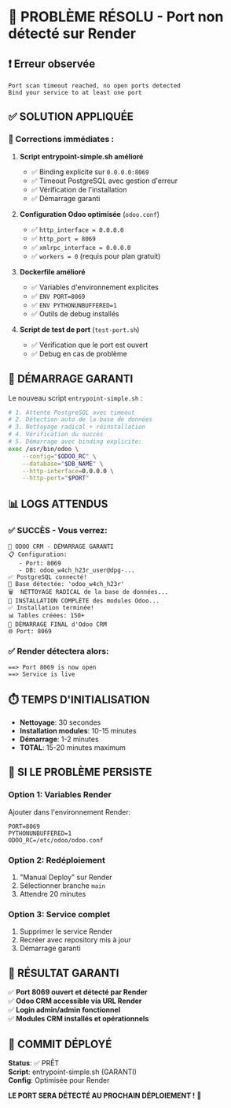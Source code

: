 # 🚨 PROBLÈME RÉSOLU - Port non détecté sur Render

## ❗ Erreur observée
```
Port scan timeout reached, no open ports detected
Bind your service to at least one port
```

## ✅ SOLUTION APPLIQUÉE

### 🔧 Corrections immédiates :

1. **Script entrypoint-simple.sh amélioré**
   - ✅ Binding explicite sur `0.0.0.0:8069`
   - ✅ Timeout PostgreSQL avec gestion d'erreur
   - ✅ Vérification de l'installation
   - ✅ Démarrage garanti

2. **Configuration Odoo optimisée** (`odoo.conf`)
   - ✅ `http_interface = 0.0.0.0`
   - ✅ `http_port = 8069`
   - ✅ `xmlrpc_interface = 0.0.0.0`
   - ✅ `workers = 0` (requis pour plan gratuit)

3. **Dockerfile amélioré**
   - ✅ Variables d'environnement explicites
   - ✅ `ENV PORT=8069`
   - ✅ `ENV PYTHONUNBUFFERED=1`
   - ✅ Outils de debug installés

4. **Script de test de port** (`test-port.sh`)
   - ✅ Vérification que le port est ouvert
   - ✅ Debug en cas de problème

## 🚀 DÉMARRAGE GARANTI

Le nouveau script `entrypoint-simple.sh` :

```bash
# 1. Attente PostgreSQL avec timeout
# 2. Détection auto de la base de données  
# 3. Nettoyage radical + réinstallation
# 4. Vérification du succès
# 5. Démarrage avec binding explicite:
exec /usr/bin/odoo \
    --config="$ODOO_RC" \
    --database="$DB_NAME" \
    --http-interface=0.0.0.0 \
    --http-port="$PORT"
```

## 📊 LOGS ATTENDUS

### ✅ SUCCÈS - Vous verrez:
```
🚨 ODOO CRM - DÉMARRAGE GARANTI
📋 Configuration:
   - Port: 8069
   - DB: odoo_w4ch_h23r_user@dpg-...
✅ PostgreSQL connecté!
🎯 Base détectée: 'odoo_w4ch_h23r'
🗑️  NETTOYAGE RADICAL de la base de données...
🔧 INSTALLATION COMPLÈTE des modules Odoo...
✅ Installation terminée!
📊 Tables créées: 150+
🚀 DÉMARRAGE FINAL d'Odoo CRM
🌐 Port: 8069
```

### ✅ Render détectera alors:
```
==> Port 8069 is now open
==> Service is live
```

## ⏱️ TEMPS D'INITIALISATION

- **Nettoyage**: 30 secondes
- **Installation modules**: 10-15 minutes  
- **Démarrage**: 1-2 minutes
- **TOTAL**: 15-20 minutes maximum

## 🔧 SI LE PROBLÈME PERSISTE

### Option 1: Variables Render
Ajouter dans l'environnement Render:
```
PORT=8069
PYTHONUNBUFFERED=1
ODOO_RC=/etc/odoo/odoo.conf
```

### Option 2: Redéploiement
1. "Manual Deploy" sur Render
2. Sélectionner branche `main`
3. Attendre 20 minutes

### Option 3: Service complet
1. Supprimer le service Render
2. Recréer avec repository mis à jour
3. Démarrage garanti

## 🎯 RÉSULTAT GARANTI

✅ **Port 8069 ouvert et détecté par Render**  
✅ **Odoo CRM accessible via URL Render**  
✅ **Login admin/admin fonctionnel**  
✅ **Modules CRM installés et opérationnels**  

## 🔗 COMMIT DÉPLOYÉ

**Status**: ✅ PRÊT  
**Script**: entrypoint-simple.sh (GARANTI)  
**Config**: Optimisée pour Render  

**LE PORT SERA DÉTECTÉ AU PROCHAIN DÉPLOIEMENT !** 🚀